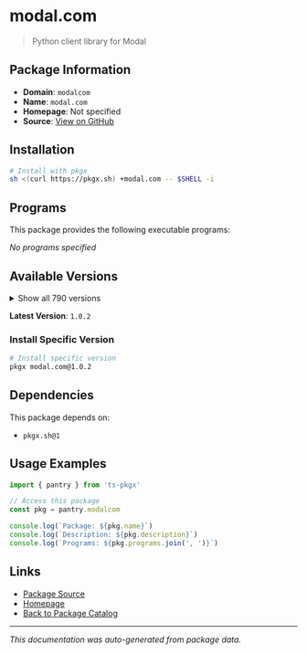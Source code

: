 # modal.com

> Python client library for Modal

## Package Information

- **Domain**: `modalcom`
- **Name**: `modal.com`
- **Homepage**: Not specified
- **Source**: [View on GitHub](https://github.com/pkgxdev/pantry/tree/main/projects/modal.com/package.yml)

## Installation

```bash
# Install with pkgx
sh <(curl https://pkgx.sh) +modal.com -- $SHELL -i
```

## Programs

This package provides the following executable programs:

*No programs specified*

## Available Versions

<details>
<summary>Show all 790 versions</summary>

- `1.0.2`, `1.0.1`, `1.0.0`, `0.77.0`, `0.76.5`
- `0.76.4`, `0.76.3`, `0.76.2`, `0.76.1`, `0.76.0`
- `0.75.8`, `0.75.7`, `0.75.6`, `0.75.5`, `0.75.4`
- `0.75.3`, `0.75.2`, `0.75.1`, `0.75.0`, `0.74.63`
- `0.74.62`, `0.74.61`, `0.74.60`, `0.74.59`, `0.74.58`
- `0.74.57`, `0.74.56`, `0.74.55`, `0.74.54`, `0.74.53`
- `0.74.52`, `0.74.51`, `0.74.50`, `0.74.49`, `0.74.48`
- `0.74.47`, `0.74.46`, `0.74.45`, `0.74.44`, `0.74.43`
- `0.74.42`, `0.74.41`, `0.74.40`, `0.74.39`, `0.74.38`
- `0.74.37`, `0.74.36`, `0.74.35`, `0.74.34`, `0.74.33`
- `0.74.32`, `0.74.31`, `0.74.30`, `0.74.29`, `0.74.28`
- `0.74.27`, `0.74.26`, `0.74.25`, `0.74.24`, `0.74.23`
- `0.74.22`, `0.74.21`, `0.74.20`, `0.74.19`, `0.74.18`
- `0.74.17`, `0.74.16`, `0.74.15`, `0.74.14`, `0.74.13`
- `0.74.12`, `0.74.11`, `0.74.10`, `0.74.9`, `0.74.8`
- `0.74.7`, `0.74.6`, `0.74.5`, `0.74.4`, `0.74.3`
- `0.74.2`, `0.74.1`, `0.74.0`, `0.73.173`, `0.73.172`
- `0.73.171`, `0.73.170`, `0.73.169`, `0.73.168`, `0.73.167`
- `0.73.166`, `0.73.165`, `0.73.164`, `0.73.163`, `0.73.162`
- `0.73.161`, `0.73.160`, `0.73.159`, `0.73.158`, `0.73.157`
- `0.73.156`, `0.73.155`, `0.73.154`, `0.73.153`, `0.73.152`
- `0.73.151`, `0.73.150`, `0.73.149`, `0.73.148`, `0.73.147`
- `0.73.146`, `0.73.145`, `0.73.144`, `0.73.143`, `0.73.142`
- `0.73.141`, `0.73.140`, `0.73.139`, `0.73.138`, `0.73.137`
- `0.73.136`, `0.73.135`, `0.73.134`, `0.73.133`, `0.73.132`
- `0.73.131`, `0.73.130`, `0.73.129`, `0.73.128`, `0.73.127`
- `0.73.126`, `0.73.125`, `0.73.124`, `0.73.123`, `0.73.122`
- `0.73.121`, `0.73.120`, `0.73.119`, `0.73.118`, `0.73.117`
- `0.73.116`, `0.73.115`, `0.73.114`, `0.73.113`, `0.73.112`
- `0.73.111`, `0.73.110`, `0.73.109`, `0.73.108`, `0.73.107`
- `0.73.106`, `0.73.105`, `0.73.104`, `0.73.103`, `0.73.102`
- `0.73.101`, `0.73.100`, `0.73.99`, `0.73.98`, `0.73.97`
- `0.73.96`, `0.73.95`, `0.73.94`, `0.73.93`, `0.73.92`
- `0.73.91`, `0.73.90`, `0.73.89`, `0.73.88`, `0.73.87`
- `0.73.86`, `0.73.85`, `0.73.84`, `0.73.83`, `0.73.82`
- `0.73.81`, `0.73.80`, `0.73.79`, `0.73.78`, `0.73.77`
- `0.73.76`, `0.73.75`, `0.73.74`, `0.73.73`, `0.73.72`
- `0.73.71`, `0.73.70`, `0.73.69`, `0.73.68`, `0.73.67`
- `0.73.66`, `0.73.65`, `0.73.64`, `0.73.63`, `0.73.62`
- `0.73.61`, `0.73.60`, `0.73.59`, `0.73.58`, `0.73.57`
- `0.73.56`, `0.73.55`, `0.73.54`, `0.73.53`, `0.73.52`
- `0.73.51`, `0.73.50`, `0.73.49`, `0.73.48`, `0.73.47`
- `0.73.46`, `0.73.45`, `0.73.44`, `0.73.43`, `0.73.42`
- `0.73.41`, `0.73.40`, `0.73.39`, `0.73.38`, `0.73.37`
- `0.73.36`, `0.73.35`, `0.73.34`, `0.73.33`, `0.73.32`
- `0.73.31`, `0.73.30`, `0.73.29`, `0.73.28`, `0.73.27`
- `0.73.26`, `0.73.25`, `0.73.24`, `0.73.23`, `0.73.22`
- `0.73.21`, `0.73.20`, `0.73.19`, `0.73.18`, `0.73.17`
- `0.73.16`, `0.73.15`, `0.73.14`, `0.73.13`, `0.73.12`
- `0.73.11`, `0.73.10`, `0.73.9`, `0.73.8`, `0.73.7`
- `0.73.6`, `0.73.5`, `0.73.4`, `0.73.3`, `0.73.2`
- `0.73.1`, `0.73.0`, `0.72.58`, `0.72.57`, `0.72.56`
- `0.72.55`, `0.72.54`, `0.72.53`, `0.72.52`, `0.72.51`
- `0.72.50`, `0.72.49`, `0.72.48`, `0.72.47`, `0.72.46`
- `0.72.45`, `0.72.44`, `0.72.43`, `0.72.42`, `0.72.41`
- `0.72.40`, `0.72.39`, `0.72.38`, `0.72.37`, `0.72.36`
- `0.72.35`, `0.72.34`, `0.72.33`, `0.72.32`, `0.72.31`
- `0.72.30`, `0.72.29`, `0.72.28`, `0.72.27`, `0.72.26`
- `0.72.25`, `0.72.24`, `0.72.23`, `0.72.22`, `0.72.21`
- `0.72.20`, `0.72.19`, `0.72.18`, `0.72.17`, `0.72.16`
- `0.72.15`, `0.72.14`, `0.72.13`, `0.72.12`, `0.72.11`
- `0.72.10`, `0.72.9`, `0.72.8`, `0.72.7`, `0.72.6`
- `0.72.5`, `0.72.4`, `0.72.3`, `0.72.2`, `0.72.1`
- `0.72.0`, `0.71.13`, `0.71.12`, `0.71.11`, `0.71.10`
- `0.71.9`, `0.71.8`, `0.71.7`, `0.71.6`, `0.71.5`
- `0.71.4`, `0.71.3`, `0.71.2`, `0.71.1`, `0.71.0`
- `0.70.7`, `0.70.6`, `0.70.5`, `0.70.4`, `0.70.3`
- `0.70.2`, `0.70.1`, `0.70.0`, `0.69.2`, `0.69.1`
- `0.69.0`, `0.68.55`, `0.68.54`, `0.68.53`, `0.68.52`
- `0.68.51`, `0.68.50`, `0.68.49`, `0.68.48`, `0.68.47`
- `0.68.46`, `0.68.45`, `0.68.44`, `0.68.43`, `0.68.42`
- `0.68.41`, `0.68.40`, `0.68.39`, `0.68.38`, `0.68.37`
- `0.68.36`, `0.68.35`, `0.68.34`, `0.68.33`, `0.68.32`
- `0.68.31`, `0.68.30`, `0.68.29`, `0.68.28`, `0.68.27`
- `0.68.26`, `0.68.25`, `0.68.24`, `0.68.23`, `0.68.22`
- `0.68.21`, `0.68.20`, `0.68.19`, `0.68.18`, `0.68.17`
- `0.68.16`, `0.68.15`, `0.68.14`, `0.68.13`, `0.68.12`
- `0.68.11`, `0.68.10`, `0.68.9`, `0.68.8`, `0.68.7`
- `0.68.6`, `0.68.5`, `0.68.4`, `0.68.3`, `0.68.2`
- `0.68.1`, `0.68.0`, `0.67.47`, `0.67.46`, `0.67.45`
- `0.67.44`, `0.67.43`, `0.67.42`, `0.67.41`, `0.67.40`
- `0.67.39`, `0.67.38`, `0.67.37`, `0.67.36`, `0.67.35`
- `0.67.34`, `0.67.33`, `0.67.32`, `0.67.31`, `0.67.30`
- `0.67.29`, `0.67.28`, `0.67.27`, `0.67.26`, `0.67.25`
- `0.67.24`, `0.67.23`, `0.67.22`, `0.67.21`, `0.67.20`
- `0.67.19`, `0.67.18`, `0.67.17`, `0.67.16`, `0.67.15`
- `0.67.14`, `0.67.13`, `0.67.12`, `0.67.11`, `0.67.10`
- `0.67.9`, `0.67.8`, `0.67.7`, `0.67.6`, `0.67.5`
- `0.67.4`, `0.67.3`, `0.67.2`, `0.67.1`, `0.67.0`
- `0.66.52`, `0.66.51`, `0.66.50`, `0.66.49`, `0.66.48`
- `0.66.47`, `0.66.46`, `0.66.45`, `0.66.44`, `0.66.43`
- `0.66.42`, `0.66.41`, `0.66.40`, `0.66.39`, `0.66.38`
- `0.66.37`, `0.66.36`, `0.66.35`, `0.66.34`, `0.66.33`
- `0.66.32`, `0.66.31`, `0.66.30`, `0.66.29`, `0.66.28`
- `0.66.27`, `0.66.26`, `0.66.25`, `0.66.24`, `0.66.23`
- `0.66.22`, `0.66.21`, `0.66.20`, `0.66.19`, `0.66.18`
- `0.66.17`, `0.66.16`, `0.66.15`, `0.66.14`, `0.66.13`
- `0.66.12`, `0.66.11`, `0.66.10`, `0.66.9`, `0.66.8`
- `0.66.7`, `0.66.6`, `0.66.5`, `0.66.4`, `0.66.3`
- `0.66.2`, `0.66.1`, `0.66.0`, `0.65.66`, `0.65.65`
- `0.65.64`, `0.65.63`, `0.65.62`, `0.65.61`, `0.65.60`
- `0.65.59`, `0.65.58`, `0.65.57`, `0.65.56`, `0.65.55`
- `0.65.54`, `0.65.53`, `0.65.52`, `0.65.51`, `0.65.50`
- `0.65.49`, `0.65.48`, `0.65.47`, `0.65.46`, `0.65.45`
- `0.65.44`, `0.65.43`, `0.65.42`, `0.65.41`, `0.65.40`
- `0.65.39`, `0.65.38`, `0.65.37`, `0.65.36`, `0.65.35`
- `0.65.34`, `0.65.33`, `0.65.32`, `0.65.31`, `0.65.30`
- `0.65.29`, `0.65.28`, `0.65.27`, `0.65.26`, `0.65.25`
- `0.65.24`, `0.65.23`, `0.65.22`, `0.65.21`, `0.65.20`
- `0.65.19`, `0.65.18`, `0.65.17`, `0.65.16`, `0.65.15`
- `0.65.14`, `0.65.13`, `0.65.12`, `0.65.11`, `0.65.10`
- `0.65.9`, `0.65.8`, `0.65.7`, `0.65.6`, `0.65.5`
- `0.65.4`, `0.65.3`, `0.65.2`, `0.65.1`, `0.65.0`
- `0.64.235`, `0.64.234`, `0.64.233`, `0.64.232`, `0.64.231`
- `0.64.230`, `0.64.229`, `0.64.228`, `0.64.227`, `0.64.226`
- `0.64.225`, `0.64.224`, `0.64.223`, `0.64.222`, `0.64.221`
- `0.64.220`, `0.64.219`, `0.64.218`, `0.64.217`, `0.64.216`
- `0.64.215`, `0.64.214`, `0.64.213`, `0.64.212`, `0.64.211`
- `0.64.210`, `0.64.209`, `0.64.208`, `0.64.207`, `0.64.206`
- `0.64.205`, `0.64.204`, `0.64.203`, `0.64.202`, `0.64.201`
- `0.64.200`, `0.64.199`, `0.64.198`, `0.64.197`, `0.64.196`
- `0.64.195`, `0.64.194`, `0.64.193`, `0.64.192`, `0.64.191`
- `0.64.190`, `0.64.189`, `0.64.188`, `0.64.187`, `0.64.186`
- `0.64.185`, `0.64.184`, `0.64.183`, `0.64.182`, `0.64.181`
- `0.64.180`, `0.64.178`, `0.64.177`, `0.64.176`, `0.64.175`
- `0.64.174`, `0.64.173`, `0.64.172`, `0.64.171`, `0.64.170`
- `0.64.169`, `0.64.168`, `0.64.167`, `0.64.166`, `0.64.165`
- `0.64.164`, `0.64.163`, `0.64.162`, `0.64.161`, `0.64.160`
- `0.64.159`, `0.64.158`, `0.64.157`, `0.64.156`, `0.64.155`
- `0.64.154`, `0.64.153`, `0.64.152`, `0.64.151`, `0.64.150`
- `0.64.149`, `0.64.148`, `0.64.147`, `0.64.146`, `0.64.145`
- `0.64.144`, `0.64.143`, `0.64.142`, `0.64.141`, `0.64.140`
- `0.64.139`, `0.64.138`, `0.64.137`, `0.64.136`, `0.64.135`
- `0.64.134`, `0.64.133`, `0.64.132`, `0.64.131`, `0.64.130`
- `0.64.129`, `0.64.128`, `0.64.127`, `0.64.126`, `0.64.125`
- `0.64.124`, `0.64.123`, `0.64.122`, `0.64.121`, `0.64.120`
- `0.64.119`, `0.64.118`, `0.64.117`, `0.64.116`, `0.64.115`
- `0.64.114`, `0.64.113`, `0.64.112`, `0.64.111`, `0.64.110`
- `0.64.109`, `0.64.108`, `0.64.107`, `0.64.106`, `0.64.105`
- `0.64.104`, `0.64.103`, `0.64.102`, `0.64.101`, `0.64.100`
- `0.64.99`, `0.64.98`, `0.64.97`, `0.64.96`, `0.64.95`
- `0.64.94`, `0.64.93`, `0.64.92`, `0.64.91`, `0.64.90`
- `0.64.89`, `0.64.88`, `0.64.87`, `0.64.86`, `0.64.85`
- `0.64.84`, `0.64.82`, `0.64.79`, `0.64.78`, `0.64.77`
- `0.64.76`, `0.64.75`, `0.64.74`, `0.64.73`, `0.64.72`
- `0.64.71`, `0.64.70`, `0.64.69`, `0.64.68`, `0.64.67`
- `0.64.66`, `0.64.65`, `0.64.64`, `0.64.63`, `0.64.62`
- `0.64.61`, `0.64.60`, `0.64.59`, `0.64.58`, `0.64.57`
- `0.64.56`, `0.64.55`, `0.64.54`, `0.64.53`, `0.64.52`
- `0.64.51`, `0.64.50`, `0.64.49`, `0.64.48`, `0.64.47`
- `0.64.46`, `0.64.45`, `0.64.44`, `0.64.43`, `0.64.42`
- `0.64.41`, `0.64.40`, `0.64.39`, `0.64.38`, `0.64.37`
- `0.64.36`, `0.64.35`, `0.64.34`, `0.64.33`, `0.64.32`
- `0.64.31`, `0.64.30`, `0.64.29`, `0.64.28`, `0.64.27`
- `0.64.26`, `0.64.25`, `0.64.24`, `0.64.23`, `0.64.22`
- `0.64.21`, `0.64.20`, `0.64.19`, `0.64.18`, `0.64.17`
- `0.64.16`, `0.64.15`, `0.64.14`, `0.64.13`, `0.64.12`
- `0.64.11`, `0.64.10`, `0.64.9`, `0.64.8`, `0.64.7`

</details>

**Latest Version**: `1.0.2`

### Install Specific Version

```bash
# Install specific version
pkgx modal.com@1.0.2
```

## Dependencies

This package depends on:

- `pkgx.sh@1`

## Usage Examples

```typescript
import { pantry } from 'ts-pkgx'

// Access this package
const pkg = pantry.modalcom

console.log(`Package: ${pkg.name}`)
console.log(`Description: ${pkg.description}`)
console.log(`Programs: ${pkg.programs.join(', ')}`)
```

## Links

- [Package Source](https://github.com/pkgxdev/pantry/tree/main/projects/modal.com/package.yml)
- [Homepage](#)
- [Back to Package Catalog](../package-catalog.md)

---

*This documentation was auto-generated from package data.*
